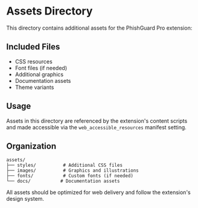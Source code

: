 # Assets Directory

This directory contains additional assets for the PhishGuard Pro extension:

## Included Files

- CSS resources
- Font files (if needed)
- Additional graphics
- Documentation assets
- Theme variants

## Usage

Assets in this directory are referenced by the extension's content scripts and made accessible via the `web_accessible_resources` manifest setting.

## Organization

```
assets/
├── styles/          # Additional CSS files
├── images/          # Graphics and illustrations  
├── fonts/           # Custom fonts (if needed)
└── docs/           # Documentation assets
```

All assets should be optimized for web delivery and follow the extension's design system.